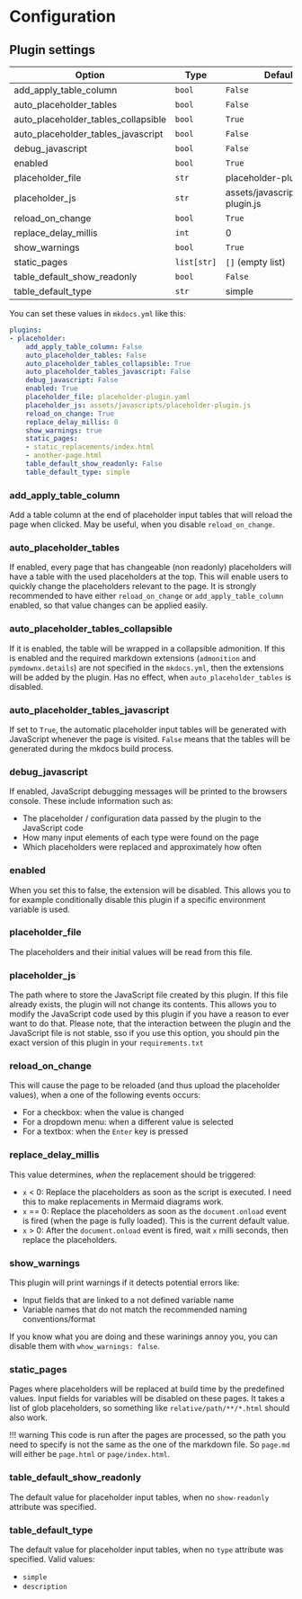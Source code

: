 # Configuration

## Plugin settings

Option | Type | Default value
---|---|---
add_apply_table_column | `bool` | `False`
auto_placeholder_tables | `bool` | `False`
auto_placeholder_tables_collapsible | `bool` | `True`
auto_placeholder_tables_javascript | `bool` | `False`
debug_javascript | `bool` | `False`
enabled | `bool` | `True`
placeholder_file | `str` | placeholder-plugin.yaml
placeholder_js | `str` | assets/javascripts/placeholder-plugin.js
reload_on_change | `bool` | `True`
replace_delay_millis | `int` | 0
show_warnings | `bool` | `True`
static_pages | `list[str]` | `[]` (empty list)
table_default_show_readonly | `bool` | `False`
table_default_type | `str` | simple

You can set these values in `mkdocs.yml` like this:

```yaml
plugins:
- placeholder:
    add_apply_table_column: False
    auto_placeholder_tables: False
    auto_placeholder_tables_collapsible: True
    auto_placeholder_tables_javascript: False
    debug_javascript: False
    enabled: True
    placeholder_file: placeholder-plugin.yaml
    placeholder_js: assets/javascripts/placeholder-plugin.js
    reload_on_change: True
    replace_delay_millis: 0
    show_warnings: true
    static_pages:
    - static_replacements/index.html
    - another-page.html
    table_default_show_readonly: False
    table_default_type: simple
```

### add_apply_table_column

Add a table column at the end of placeholder input tables that will reload the page when clicked.
May be useful, when you disable `reload_on_change`.

### auto_placeholder_tables

If enabled, every page that has changeable (non readonly) placeholders will have a table with the used placeholders at the top.
This will enable users to quickly change the placeholders relevant to the page.
It is strongly recommended to have either `reload_on_change` or `add_apply_table_column` enabled, so that value changes can be applied easily.

### auto_placeholder_tables_collapsible

If it is enabled, the table will be wrapped in a collapsible admonition.
If this is enabled and the required markdown extensions (`admonition` and `pymdownx.details`) are not specified in the `mkdocs.yml`, then the extensions will be added by the plugin.
Has no effect, when `auto_placeholder_tables` is disabled.

### auto_placeholder_tables_javascript

If set to `True`, the automatic placeholder input tables will be generated with JavaScript whenever the page is visited.
`False` means that the tables will be generated during the mkdocs build process.

### debug_javascript

If enabled, JavaScript debugging messages will be printed to the browsers console.
These include information such as:

- The placeholder / configuration data passed by the plugin to the JavaScript code
- How many input elements of each type were found on the page
- Which placeholders were replaced and approximately how often

### enabled

When you set this to false, the extension will be disabled.
This allows you to for example conditionally disable this plugin if a specific environment variable is used.

### placeholder_file

The placeholders and their initial values will be read from this file.

### placeholder_js

The path where to store the JavaScript file created by this plugin.
If this file already exists, the plugin will not change its contents.
This allows you to modify the JavaScript code used by this plugin if you have a reason to ever want to do that.
Please note, that the interaction between the plugin and the JavaScript file is not stable, sso if you use this option, you should pin the exact version of this plugin in your `requirements.txt`

### reload_on_change

This will cause the page to be reloaded (and thus upload the placeholder values), when a one of the following events occurs:

- For a checkbox: when the value is changed
- For a dropdown menu: when a different value is selected
- For a textbox: when the `Enter` key is pressed

### replace_delay_millis

This value determines, *when* the replacement should be triggered:

- `x` < 0: Replace the placeholders as soon as the script is executed. I need this to make replacements in Mermaid diagrams work.
- `x` == 0: Replace the placeholders as soon as the `document.onload` event is fired (when the page is fully loaded). This is the current default value.
- `x` > 0: After the `document.onload` event is fired, wait `x` milli seconds, then replace the placeholders.

### show_warnings

This plugin will print warnings if it detects potential errors like:

- Input fields that are linked to a not defined variable name
- Variable names that do not match the recommended naming conventions/format

If you know what you are doing and these warinings annoy you, you can disable them with `whow_warnings: false`.

### static_pages

Pages where placeholders will be replaced at build time by the predefined values.
Input fields for variables will be disabled on these pages.
It takes a list of glob placeholders, so something like `relative/path/**/*.html` should also work.

!!! warning
    This code is run after the pages are processed, so the path you need to specify is not the same as the one of the markdown file.
    So `page.md` will either be `page.html` or `page/index.html`.

### table_default_show_readonly

The default value for placeholder input tables, when no `show-readonly` attribute was specified.

### table_default_type

The default value for placeholder input tables, when no `type` attribute was specified.
Valid values:

- `simple`
- `description`
